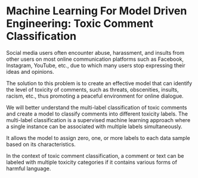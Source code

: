 # Machine Learning For Model Driven Engineering: Toxic Comment Classification

Social media users often encounter abuse, harassment, and insults from other users on most online communication platforms such as Facebook, Instagram, YouTube, etc., due to which many users stop expressing their ideas and opinions.

The solution to this problem is to create an effective model that can identify the level of toxicity of comments, such as threats, obscenities, insults, racism, etc., thus promoting a peaceful environment for online dialogue.

We will better understand the multi-label classification of toxic comments and create a model to classify comments into different toxicity labels.
The multi-label classification is a supervised machine learning approach where a single instance can be associated with multiple labels simultaneously. 

It allows the model to assign zero, one, or more labels to each data sample based on its characteristics.

In the context of toxic comment classification, a comment or text can be labeled with multiple toxicity categories if it contains various forms of harmful language.

